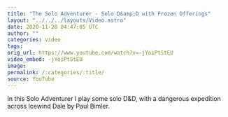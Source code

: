 ```yaml
---
title: "The Solo Adventurer - Solo D&amp;D with Frozen Offerings"
layout: "../../../layouts/Video.astro"
date: 2020-11-28 04:47:05 UTC
author: ""
categories: video
tags: 
orig_url: https://www.youtube.com/watch?v=-jYoiPtStEU
video_embed: -jYoiPtStEU
image:
permalink: /:categories/:title/
source: YouTube
---
```

In this Solo Adventurer I play some solo D&D, with a dangerous expedition across Icewind Dale by Paul Bimler.